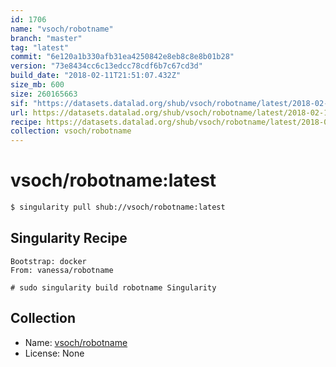 ```yaml
---
id: 1706
name: "vsoch/robotname"
branch: "master"
tag: "latest"
commit: "6e120a1b330afb31ea4250842e8eb8c8e8b01b28"
version: "73e8434cc6c13edcc78cdf6b7c67cd3d"
build_date: "2018-02-11T21:51:07.432Z"
size_mb: 600
size: 260165663
sif: "https://datasets.datalad.org/shub/vsoch/robotname/latest/2018-02-11-6e120a1b-73e8434c/73e8434cc6c13edcc78cdf6b7c67cd3d.simg"
url: https://datasets.datalad.org/shub/vsoch/robotname/latest/2018-02-11-6e120a1b-73e8434c/
recipe: https://datasets.datalad.org/shub/vsoch/robotname/latest/2018-02-11-6e120a1b-73e8434c/Singularity
collection: vsoch/robotname
---
```


# vsoch/robotname:latest

```bash
$ singularity pull shub://vsoch/robotname:latest
```

## Singularity Recipe

```singularity
Bootstrap: docker
From: vanessa/robotname

# sudo singularity build robotname Singularity
```

## Collection

 - Name: [vsoch/robotname](https://github.com/vsoch/robotname)
 - License: None

